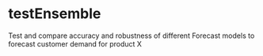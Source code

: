 # testEnsemble
Test and compare accuracy and robustness of different Forecast models to forecast customer demand for product X
